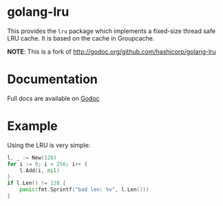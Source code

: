 golang-lru
==========

This provides the `lru` package which implements a fixed-size
thread safe LRU cache. It is based on the cache in Groupcache.

**NOTE**: This is a fork of http://godoc.org/github.com/hashicorp/golang-lru

Documentation
=============

Full docs are available on [Godoc](http://godoc.org/github.com/hashicorp/golang-lru)

Example
=======

Using the LRU is very simple:

```go
l, _ := New(128)
for i := 0; i < 256; i++ {
    l.Add(i, nil)
}
if l.Len() != 128 {
    panic(fmt.Sprintf("bad len: %v", l.Len()))
}
```
